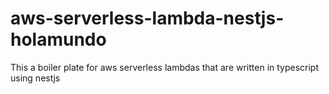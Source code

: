 # aws-serverless-lambda-nestjs-holamundo
This a boiler plate for aws serverless lambdas that are written in typescript using nestjs
